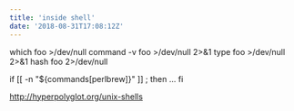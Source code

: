 ```yaml
---
title: 'inside shell'
date: '2018-08-31T17:08:12Z'
---
```

which foo >/dev/null
command -v foo >/dev/null 2>&1
type foo >/dev/null 2>&1
hash foo 2>/dev/null

if [[ -n "${commands[perlbrew]}" ]] ; then
  ...
fi


http://hyperpolyglot.org/unix-shells